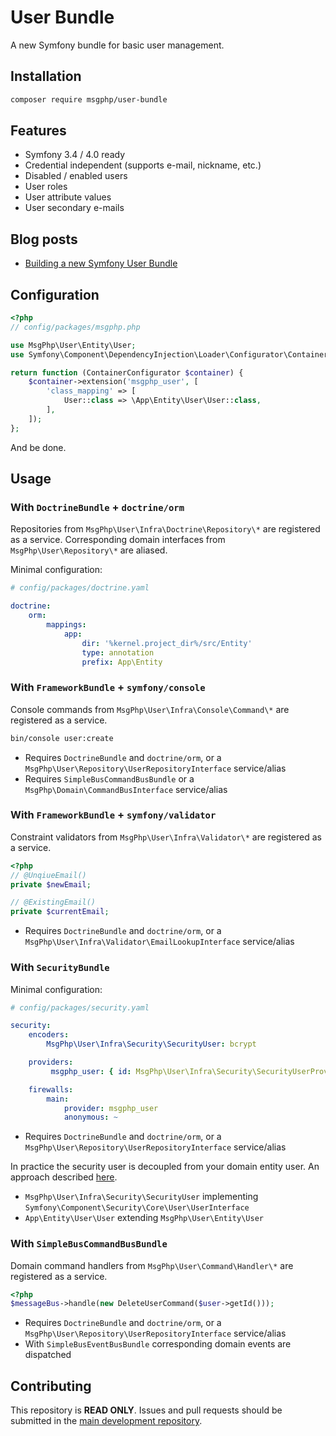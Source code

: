 # User Bundle

A new Symfony bundle for basic user management.

## Installation

```bash
composer require msgphp/user-bundle
```

## Features

- Symfony 3.4 / 4.0 ready
- Credential independent (supports e-mail, nickname, etc.)
- Disabled / enabled users
- User roles
- User attribute values
- User secondary e-mails

## Blog posts

- [Building a new Symfony User Bundle](https://medium.com/@ro0NL/building-a-new-symfony-user-bundle-b4fe5a9d9d80)

## Configuration

```php
<?php
// config/packages/msgphp.php

use MsgPhp\User\Entity\User;
use Symfony\Component\DependencyInjection\Loader\Configurator\ContainerConfigurator;

return function (ContainerConfigurator $container) {
    $container->extension('msgphp_user', [
        'class_mapping' => [
            User::class => \App\Entity\User\User::class,
        ],
    ]);
};
```

And be done.

## Usage

### With `DoctrineBundle` + `doctrine/orm`

Repositories from `MsgPhp\User\Infra\Doctrine\Repository\*` are registered as a service. Corresponding domain interfaces
from  `MsgPhp\User\Repository\*` are aliased.

Minimal configuration:

```yaml
# config/packages/doctrine.yaml

doctrine:
    orm:
        mappings:
            app:
                dir: '%kernel.project_dir%/src/Entity'
                type: annotation
                prefix: App\Entity
```

### With `FrameworkBundle` + `symfony/console`

Console commands from `MsgPhp\User\Infra\Console\Command\*` are registered as a service.

```bash
bin/console user:create
```

- Requires `DoctrineBundle` and `doctrine/orm`, or a `MsgPhp\User\Repository\UserRepositoryInterface` service/alias
- Requires `SimpleBusCommandBusBundle` or a `MsgPhp\Domain\CommandBusInterface` service/alias

### With `FrameworkBundle` + `symfony/validator`

Constraint validators from `MsgPhp\User\Infra\Validator\*` are registered as a service.

```php
<?php
// @UnqiueEmail()
private $newEmail;

// @ExistingEmail()
private $currentEmail;
```

- Requires `DoctrineBundle` and `doctrine/orm`, or a `MsgPhp\User\Infra\Validator\EmailLookupInterface` service/alias

### With `SecurityBundle`

Minimal configuration:

```yaml
# config/packages/security.yaml

security:
    encoders:
        MsgPhp\User\Infra\Security\SecurityUser: bcrypt

    providers:
         msgphp_user: { id: MsgPhp\User\Infra\Security\SecurityUserProvider }

    firewalls:
        main:
            provider: msgphp_user
            anonymous: ~
```

- Requires `DoctrineBundle` and `doctrine/orm`, or a `MsgPhp\User\Repository\UserRepositoryInterface` service/alias

In practice the security user is decoupled from your domain entity user. An approach described
[here](https://stovepipe.systems/post/decoupling-your-security-user).

- `MsgPhp\User\Infra\Security\SecurityUser` implementing `Symfony\Component\Security\Core\User\UserInterface`
- `App\Entity\User\User` extending `MsgPhp\User\Entity\User`

### With `SimpleBusCommandBusBundle`

Domain command handlers from `MsgPhp\User\Command\Handler\*` are registered as a service.

```php
<?php
$messageBus->handle(new DeleteUserCommand($user->getId()));
```
- Requires `DoctrineBundle` and `doctrine/orm`, or a `MsgPhp\User\Repository\UserRepositoryInterface` service/alias
- With `SimpleBusEventBusBundle` corresponding domain events are dispatched

## Contributing

This repository is **READ ONLY**. Issues and pull requests should be submitted in the
[main development repository](https://github.com/msgphp/msgphp).
